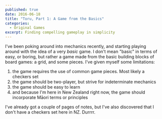 ```yaml
---
published: true
date: 2016-06-18
title: "Toru, Part 1: A Game from the Basics"
categories:
  - Original Games
excerpt: Finding compelling gameplay in simplicity
---
```

I've been poking around into mechanics recently, and starting playing around with the idea of a very _basic_ game. I don't mean "basic" in terms of easy, or boring, but rather a game made from the basic building blocks of board games: a grid, and some pieces. I've given myself some limitations:

1.  the game requires the use of common game pieces. Most likely a checkers set  
2.  the game should be two-player, but strive for indeterminate mechanics
3.  the game should be easy to learn
4.  and because I'm here in New Zealand right now, the game should incorporate Māori terms or principles
    
I've already got a couple of pages of notes, but I've also discovered that I don't have a checkers set here in NZ. Durrrr.
